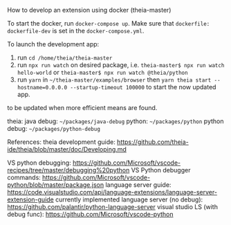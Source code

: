 How to develop an extension using docker (theia-master)

To start the docker, run `docker-compose up`. Make sure that `dockerfile: dockerfile-dev` is set in the `docker-compose.yml`.


To launch the development app:
1. run `cd /home/theia/theia-master`
2. run `npx run watch` on desired package, i.e. `theia-master$ npx run watch hello-world` or `theia-master$ npx run watch @theia/python`
3. run `yarn` in `~/theia-master/examples/browser` then `yarn theia start --hostname=0.0.0.0 --startup-timeout 100000` to start the now updated app.

to be updated when more efficient means are found.

theia: java debug: `~/packages/java-debug`
python: `~/packages/python`
python debug: `~/packages/python-debug`

References: 
theia development guide: https://github.com/theia-ide/theia/blob/master/doc/Developing.md

VS python debugging: https://github.com/Microsoft/vscode-recipes/tree/master/debugging%20python
VS Python debugger commands: https://github.com/Microsoft/vscode-python/blob/master/package.json
language server guide: https://code.visualstudio.com/api/language-extensions/language-server-extension-guide
currently implemented language server (no debug): https://github.com/palantir/python-language-server
visual studio LS (with debug func): https://github.com/Microsoft/vscode-python